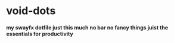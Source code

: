 # void-dots
#### my swayfx dotfile just this much no bar no fancy things juist the essentials for productivity
